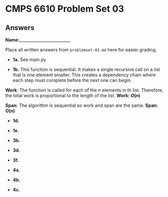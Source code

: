 # CMPS 6610 Problem Set 03
## Answers

**Name:**_________________________


Place all written answers from `problemset-03.md` here for easier grading.

- **1a.**
See main.py


- **1b.**
This function is sequential. It makes a single recursive call on a list that is one element smaller. This creates a dependency chain where each step must complete before the next one can begin.

**Work**: The function is called for each of the $n$ elements in th list. Therefore, the total work is proportional to the length of the list. **Work: $O(n)$**

**Span**: The algorithm is sequential so work and span are the same. **Span: $O(n)$**




- **1d.**





- **1e.**





- **3b.**




- **3d.**





- **3f.**




- **4a.**




- **4b.**





- **4c.**




